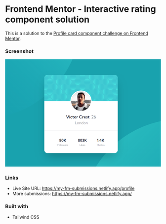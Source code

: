 # Frontend Mentor - Interactive rating component solution

This is a solution to the [Profile card component challenge on Frontend Mentor](https://www.frontendmentor.io/challenges/profile-card-component-cfArpWshJ).

### Screenshot

![](./public/profile/assets/ss/ss.png)

### Links
- Live Site URL: https://my-fm-submissions.netlify.app/profile
- More submissions: https://my-fm-submissions.netlify.app/

### Built with
- Tailwind CSS
